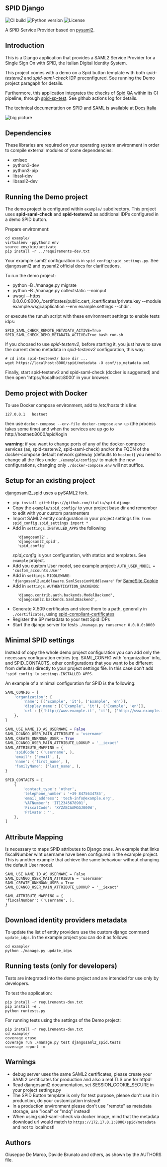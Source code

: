 SPID Django
-----------

![CI build](https://github.com/italia/spid-django/workflows/spid-django/badge.svg)
![Python version](https://img.shields.io/badge/license-Apache%202-blue.svg)
![License](https://img.shields.io/badge/python-3.7%20%7C%203.8%20%7C%203.9-blue.svg)


A SPID Service Provider based on [pysaml2](https://github.com/identitypython/pysaml2).


Introduction
------------

This is a Django application that provides a SAML2 Service Provider
for a Single Sign On with SPID, the Italian Digital Identity System.

This project comes with a demo on a Spid button template with both *spid-testenv2*
and *spid-saml-check* IDP preconfigured. See running the Demo project paragaph for details.

Furthermore, this application integrates the checks of
[Spid QA](https://www.spid.gov.it/assets/download/SPID_QAD.pdf)
within its CI pipeline, through [spid-sp-test](https://github.com/peppelinux/spid-sp-test).
See github actions log for details.

The technical documentation on SPID and SAML is available at [Docs Italia](https://docs.italia.it/italia/spid/spid-regole-tecniche)

![big picture](gallery/animated.gif)


Dependencies
------------

These libraries are required on your operating system environment
in order to compile external modules of some dependencies:

- xmlsec
- python3-dev
- python3-pip
- libssl-dev
- libsasl2-dev


Running the Demo project
------------------------

The demo project is configured within `example/` subdirectory.
This project uses **spid-saml-check** and **spid-testenv2** as
additional IDPs configured in a demo SPID button.

Prepare environment:
````
cd example/
virtualenv -ppython3 env
source env/bin/activate
pip install -r ../requirements-dev.txt
````

Your example saml2 configuration is in `spid_config/spid_settings.py`.
See djangosaml2 and pysaml2 official docs for clarifications.

To run the demo project:
 - python -B ./manage.py migrate
 - python -B ./manage.py collectstatic --noinput
 - uwsgi --https 0.0.0.0:8000,./certificates/public.cert,./certificates/private.key --module example.wsgi:application --env example.settings --chdir .

or execute the run.sh script with these environment settings to enable tests idps:

 ````
 SPID_SAML_CHECK_REMOTE_METADATA_ACTIVE=True SPID_SAML_CHECK_DEMO_METADATA_ACTIVE=True bash run.sh
 ````

If you choosed to use *spid-testenv2*, before starting it, you just have to save the
current demo metadata in *spid-testenv2* configuration, this way:

````
# cd into spid-testenv2/ base dir ...
wget https://localhost:8000/spid/metadata -O conf/sp_metadata.xml
````

Finally, start spid-testenv2 and spid-saml-check (docker is suggested) and
then open 'https://localhost:8000' in your browser.


Demo project with Docker
------------------------

To use Docker compose environment, add to /etc/hosts this line:
````
127.0.0.1   hostnet
````

then use `docker-compose --env-file docker-compose.env up` (the process takes some time) and when the services are up go to http://hostnet:8000/spid/login

**warning**: if you want to change ports of any of the docker-compose services (as, spid-testenv2, spid-saml-check) and/or the FQDN of the docker-compose default network gateway (defaults to `hostnet`) you need to change all the files
under `./example/configs/` to match the new configurations, changing only `./docker-compose.env` will not suffice.


Setup for an existing project
-----------------------------

djangosaml2_spid uses a pySAML2 fork.

* `pip install git+https://github.com/italia/spid-django`
* Copy the `example/spid_config/` to your project base dir and remember to edit with your custom paramenters
* Import SAML2 entity configuration in your project settings file: `from spid_config.spid_settings import *`
* Add in `settings.INSTALLED_APPS` the following
  ```
    'djangosaml2',
    'djangosaml2_spid',
    'spid_config'
  ```
  _spid_config_ is your configuration, with statics and templates. See `example` project.
* Add you custom User model, see example project: `AUTH_USER_MODEL = 'custom_accounts.User'`
* Add in `settings.MIDDLEWARE`: `'djangosaml2.middleware.SamlSessionMiddleware'` for [SameSite Cookie](https://github.com/knaperek/djangosaml2#samesite-cookie)
* Add in `settings.AUTHENTICATION_BACKENDS`:
  ```
    'django.contrib.auth.backends.ModelBackend',
    'djangosaml2.backends.Saml2Backend',
  ```
* Generate X.509 certificates and store them to a path, generally in `./certificates`, using [spid-compliant-certificates](https://github.com/italia/spid-compliant-certificates)
* Register the SP metadata to your test Spid IDPs
* Start the django server for tests `./manage.py runserver 0.0.0.0:8000`

Minimal SPID settings
---------------------

Instead of copy the whole demo project configuration you can add only the
necessary configuration entries (eg. SAML_CONFIG with 'organization' info,
and SPID_CONTACTS, other configurations that you want to be different from
defaults) directly to your project settings file. In this case don't
add `'spid_config'` to `settings.INSTALLED_APPS`.

An example of a minimal configuration for SPID is the following:

```python
SAML_CONFIG = {
    'organization': {
        'name': [('Example', 'it'), ('Example', 'en')],
        'display_name': [('Example', 'it'), ('Example', 'en')],
        'url': [('http://www.example.it', 'it'), ('http://www.example.it', 'en')],
    },
}

SAML_USE_NAME_ID_AS_USERNAME = False
SAML_DJANGO_USER_MAIN_ATTRIBUTE = 'username'
SAML_CREATE_UNKNOWN_USER = True
SAML_DJANGO_USER_MAIN_ATTRIBUTE_LOOKUP = '__iexact'
SAML_ATTRIBUTE_MAPPING = {
    'spidCode': ('username', ),
    'email': ('email', ),
    'name': ('first_name', ),
    'familyName': ('last_name', ),
}

SPID_CONTACTS = [
    {
        'contact_type': 'other',
        'telephone_number': '+39 8475634785',
        'email_address': 'tech-info@example.org',
        'VATNumber': 'IT12345678901',
        'FiscalCode': 'XYZABCAAMGGJ000W',
        'Private': '',
    },
]
```

Attribute Mapping
-----------------
Is necessary to maps SPID attributes to Django ones.
An example that links fiscalNumber wiht username have been configured in the example project.
This is another example that achieve the same behaviour without changing the default User model.

````
SAML_USE_NAME_ID_AS_USERNAME = False
SAML_DJANGO_USER_MAIN_ATTRIBUTE = 'username'
SAML_CREATE_UNKNOWN_USER = True
SAML_DJANGO_USER_MAIN_ATTRIBUTE_LOOKUP = '__iexact'

SAML_ATTRIBUTE_MAPPING = {
'fiscalNumber': ('username', ),
}
````

Download identity providers metadata
-----------------------------------

To update the list of entity providers use the custom django command `update_idps`.
In the example project you can do it as follows:

````
cd example/
python ./manage.py update_idps
````

Running tests (only for developers)
-----------------------------------

Tests are integrated into the demo project and are intended for use
only by developers.

To test the application:
````
pip install -r requirements-dev.txt
pip install -e .
python runtests.py
````

For running tests using the settings of the Demo project:
````
pip install -r requirements-dev.txt
cd example/
coverage erase
coverage run ./manage.py test djangosaml2_spid.tests
coverage report -m
````

Warnings
--------

- debug server uses the same SAML2 certificates, please create your SAML2 certificates for production and also a real TLS one for httpd!
- Read djangosaml2 documentation, set SESSION_COOKIE_SECURE in your project settings.py
- The SPID Button template is only for test purpose, please don't use it in production, do your customization instead!
- In a production environment please don't use "remote" as metadata storage, use "local" or "mdq" instead!
- When using spid-saml-check via docker image, mind that the metadata download url would match to `https://172.17.0.1:8000/spid/metadata` and not to localhost!

Authors
------------

Giuseppe De Marco, Davide Brunato and others, as shown by the AUTHORS file.
